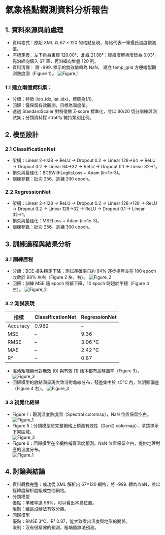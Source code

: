 # 氣象格點觀測資料分析報告
## 1. **資料來源與前處理**
- 資料格式：原始 XML 以 67 × 120 的格點呈現，每格代表一筆攝氏溫度觀測值。
- 座標定義：左下角為東經 120.00°、北緯 21.88°；經緯度解析度皆為 0.03°。先沿經向填入 67 筆，再沿緯向堆疊 120 列。
- 資料清理：
將 -999. 標示的無效值轉為 NaN，
建立 temp_grid 方便繪製觀測熱度圖（Figure 1）。
![Figure_1](https://github.com/xxx152/2025_machine_learning/blob/main/week4/img/image%20copy%206.png)
### 1.1 **建立兩個資料集**：
* 分類：特徵 (lon_idx, lat_idx)，標籤為1/0。
* 回歸：僅保留有效觀測，目標為溫度值。
* 透過 StandardScaler 對特徵做 Z-score 標準化，並以 80/20 切分訓練與測試集；分類資料採 stratify 維持類別比例。
## 2. 模型設計
### 2.1 ClassificationNet
- 架構：Linear 2→128 → ReLU → Dropout 0.2 → Linear 128→64 → ReLU → Dropout 0.2 → Linear 64→32 → ReLU → Dropout 0.1 → Linear 32→1。
- 損失與最佳化：BCEWithLogitsLoss + Adam (lr=1e-3)。
- 訓練參數：批次 256，訓練 200 epoch。
### 2.2 RegressionNet
- 架構：Linear 2→128 → ReLU → Dropout 0.2 → Linear 128→128 → ReLU → Dropout 0.2 → Linear 128→32 → ReLU → Dropout 0.1 → Linear 32→1。
- 損失與最佳化：MSELoss + Adam (lr=1e-3)。
- 訓練參數：批次 256，訓練 300 epoch。

## 3. 訓練過程與結果分析
### 3.1 訓練歷程
- 分類：BCE 損失穩定下降；測試準確率自約 94% 逐步提昇並在 100 epoch 收斂於 98% 左右（Figure 2 左、右）。
  ![Figure_2](https://github.com/xxx152/2025_machine_learning/blob/main/week4/img/image%20copy.png)
- 回歸：訓練 MSE 隨 epoch 持續下降，10 epoch 時趨於平穩（Figure 4 左）。
  ![Figure_2](https://github.com/xxx152/2025_machine_learning/blob/main/week4/img/image%20copy%203.png)
### 3.2 測試表現
| 指標	| ClassificationNet	| RegressionNet |
| ----- | --------- | -------- |
| Accuracy	| 0.982 |	– |
| MSE |	–	| 9.36 |
| RMSE	| –	| 3.06 °C | 
| MAE	| –	| 2.42 °C |
| R² |	–	| 0.87 |

* 混淆矩陣顯示對無效 (0) 與有效 (1) 樣本都有高辨識率（Figure 3）。  
![Figure_3](https://github.com/xxx152/2025_machine_learning/blob/main/week4/img/image.png)
* 回歸模型的散點圖呈現大致沿對角線分布，殘差集中於 ±5°C 內，無明顯偏差（Figure 4 右）。
![Figure_3](https://github.com/xxx152/2025_machine_learning/blob/main/week4/img/image%20copy%205.png)
### 3.3 視覺化結果
- Figure 1：觀測溫度熱度圖（Spectral colormap），NaN 位置保留空白。  
  ![Figure_1](https://github.com/xxx152/2025_machine_learning/blob/main/week4/img/image%20copy%206.png)
- Figure 5：分類模型於完整網格上預測有效性（Dark2 colormap），清楚標示下架區域。  
  ![Figure_3](https://github.com/xxx152/2025_machine_learning/blob/main/week4/img/image%20copy%202.png)
- Figure 6：回歸模型在全網格補齊溫度預測，NaN 位置保留空白，提供地理對應的溫度分布。  
  ![Figure_1](https://github.com/xxx152/2025_machine_learning/blob/main/week4/img/image%20copy%204.png)
## 4. 討論與結論
- 資料轉換完整：成功從 XML 解析出 67×120 網格，將 -999. 轉為 NaN，並以經緯度解析度組成空間網格。
- 分類模型  
優點：準確率達 98%，可以看出本島位置。  
限制：離島沒辦法有效分類。
- 回歸模型  
優點：RMSE 3°C、R² 0.87，能大致看出溫度與地形的關係。  
限制：沒有很精確的預測，極端值無法預測。



